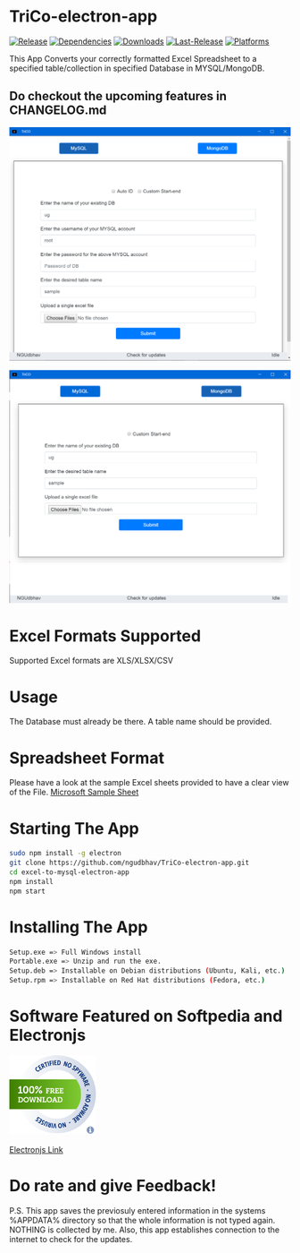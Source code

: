 # TriCo-electron-app

[![Release](https://img.shields.io/badge/Release-2.6.1-green.svg)](https://github.com/ngudbhav/TriCo-electron-app/releases)
[![Dependencies](https://img.shields.io/david/ngudbhav/TriCo-electron-app.svg)](https://github.com/ngudbhav/TriCo-electron-app/blob/master/package.json)
[![Downloads](https://img.shields.io/github/downloads/ngudbhav/TriCo-electron-app/total.svg)](https://github.com/ngudbhav/TriCo-electron-app/releases)
[![Last-Release](https://img.shields.io/github/release-date/ngudbhav/TriCo-electron-app.svg)](https://github.com/ngudbhav/TriCo-electron-app/releases)
[![Platforms](https://img.shields.io/badge/platform-win%20%7C%20deb%20%7C%20rpm-green.svg)](https://github.com/ngudbhav/TriCo-electron-app/releases)

This App Converts your correctly formatted Excel Spreadsheet to a specified table/collection in specified Database in MYSQL/MongoDB.

## Do checkout the upcoming features in CHANGELOG.md

![mysql.png](images/screenshots/mysql.png)

![mongo.png](images/screenshots/mongo.png)

# Excel Formats Supported
Supported Excel formats are XLS/XLSX/CSV

# Usage
The Database must already be there. A table name should be provided.

# Spreadsheet Format
Please have a look at the sample Excel sheets provided to have a clear view of the File. <a href="https://go.microsoft.com/fwlink/?LinkID=521962">Microsoft Sample Sheet</a>

# Starting The App
```sh
sudo npm install -g electron
git clone https://github.com/ngudbhav/TriCo-electron-app.git
cd excel-to-mysql-electron-app
npm install
npm start
```

# Installing The App
```sh
Setup.exe => Full Windows install
Portable.exe => Unzip and run the exe.
Setup.deb => Installable on Debian distributions (Ubuntu, Kali, etc.)
Setup.rpm => Installable on Red Hat distributions (Fedora, etc.) 
```

# Software Featured on Softpedia and Electronjs
<a href="https://www.softpedia.com/get/Internet/Servers/Database-Utils/TriCO.shtml"><img src="images/soft.png" alt="Softpedia" /></a><br><br>
<a href="https://electronjs.org/apps/trico">Electronjs Link</a>

# Do rate and give Feedback!

P.S. This app saves the previosuly entered information in the systems %APPDATA% directory so that the whole information is not typed again.
NOTHING is collected by me. Also, this app establishes connection to the internet to check for the updates.
